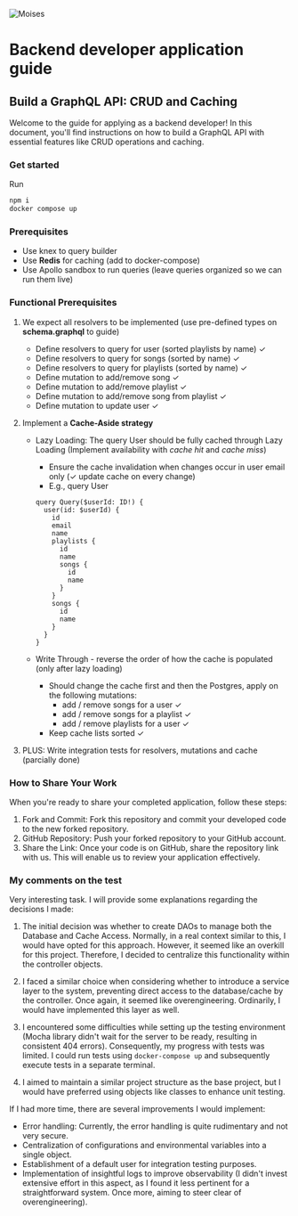 ![Moises](https://studio.moises.ai/assets/images/moises-logo-white.svg)

# Backend developer application guide

## Build a GraphQL API: CRUD and Caching

Welcome to the guide for applying as a backend developer! In this document, you'll find instructions on how to build a GraphQL API with essential features like CRUD operations and caching.

### Get started

Run 
```sh 
npm i
docker compose up
```

### Prerequisites

- Use knex to query builder
- Use **Redis** for caching (add to docker-compose)
- Use Apollo sandbox to run queries (leave queries organized so we can run them live)

### Functional Prerequisites

1. We expect all resolvers to be implemented (use pre-defined types on **schema.graphql** to guide)
    - Define resolvers to query for user (sorted playlists by name) ✓
    - Define resolvers to query for songs (sorted by name) ✓
    - Define resolvers to query for playlists (sorted by name) ✓
    - Define mutation to add/remove song ✓
    - Define mutation to add/remove playlist ✓
    - Define mutation to add/remove song from playlist ✓
    - Define mutation to update user ✓
    
2. Implement a **Cache-Aside strategy**
   * Lazy Loading: The query User should be fully cached through Lazy Loading (Implement availability with _cache hit_ and _cache miss_)
      - Ensure the cache invalidation when changes occur in user email only (✓ update cache on every change)
      - E.g., query User
        
      ```
      query Query($userId: ID!) {
        user(id: $userId) {
          id
          email
          name
          playlists {
            id
            name
            songs {
              id
              name
            }
          }
          songs {
            id
            name
          }
        }
      }
      ```

   * Write Through - reverse the order of how the cache is populated (only after lazy loading)
      + Should change the cache first and then the Postgres, apply on the following mutations:
          - add / remove songs for a user ✓
          - add / remove songs for a playlist ✓
          - add / remove playlists for a user ✓
      + Keep cache lists sorted ✓
      
3. PLUS: Write integration tests for resolvers, mutations and cache (parcially done)


### How to Share Your Work
When you're ready to share your completed application, follow these steps:

1. Fork and Commit: Fork this repository and commit your developed code to the new forked repository.
2. GitHub Repository: Push your forked repository to your GitHub account.
3. Share the Link: Once your code is on GitHub, share the repository link with us. This will enable us to review your application effectively.


### My comments on the test
Very interesting task. I will provide some explanations regarding the decisions I made:

01. The initial decision was whether to create DAOs to manage both the Database and Cache Access. Normally, in a real context similar to this, I would have opted for this approach. However, it seemed like an overkill for this project. Therefore, I decided to centralize this functionality within the controller objects.

02. I faced a similar choice when considering whether to introduce a service layer to the system, preventing direct access to the database/cache by the controller. Once again, it seemed like overengineering. Ordinarily, I would have implemented this layer as well.

03. I encountered some difficulties while setting up the testing environment (Mocha library didn't wait for the server to be ready, resulting in consistent 404 errors). Consequently, my progress with tests was limited. I could run tests using `docker-compose up` and subsequently execute tests in a separate terminal.

04. I aimed to maintain a similar project structure as the base project, but I would have preferred using objects like classes to enhance unit testing.

If I had more time, there are several improvements I would implement:
- Error handling: Currently, the error handling is quite rudimentary and not very secure.
- Centralization of configurations and environmental variables into a single object.
- Establishment of a default user for integration testing purposes.
- Implementation of insightful logs to improve observability (I didn't invest extensive effort in this aspect, as I found it less pertinent for a straightforward system. Once more, aiming to steer clear of overengineering).
